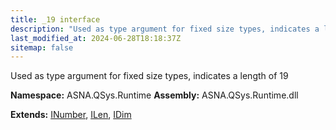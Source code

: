 ```yaml
---
title: _19 interface
description: "Used as type argument for fixed size types, indicates a length of 19  "
last_modified_at: 2024-06-28T18:18:37Z
sitemap: false
---
```


Used as type argument for fixed size types, indicates a length of 19 

**Namespace:** ASNA.QSys.Runtime
**Assembly:** ASNA.QSys.Runtime.dll

**Extends:** [INumber](/reference/runtime/qsys-runtime/i-number.html), [ILen](/reference/runtime/qsys-runtime/i-len.html), [IDim](/reference/runtime/qsys-runtime/i-dim.html)
<br>
<br>

